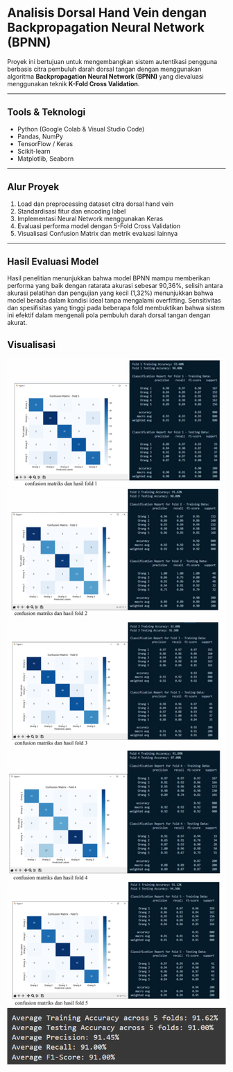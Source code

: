 # Analisis Dorsal Hand Vein dengan Backpropagation Neural Network (BPNN)

Proyek ini bertujuan untuk mengembangkan sistem autentikasi pengguna berbasis citra pembuluh darah dorsal tangan dengan menggunakan algoritma **Backpropagation Neural Network (BPNN)** yang dievaluasi menggunakan teknik **K-Fold Cross Validation**.

---

## Tools & Teknologi
- Python (Google Colab & Visual Studio Code)
- Pandas, NumPy
- TensorFlow / Keras
- Scikit-learn
- Matplotlib, Seaborn

---

## Alur Proyek
1. Load dan preprocessing dataset citra dorsal hand vein
2. Standardisasi fitur dan encoding label
3. Implementasi Neural Network menggunakan Keras
4. Evaluasi performa model dengan 5-Fold Cross Validation
5. Visualisasi Confusion Matrix dan metrik evaluasi lainnya

---

## Hasil Evaluasi Model
Hasil penelitian menunjukkan bahwa model BPNN mampu memberikan performa yang baik dengan ratarata akurasi sebesar 90,36%, selisih antara akurasi pelatihan dan pengujian yang kecil (1,32%) menunjukkan bahwa model berada dalam kondisi ideal tanpa mengalami overfitting. Sensitivitas dan spesifisitas yang tinggi pada beberapa fold membuktikan bahwa sistem ini efektif dalam mengenali pola pembuluh darah dorsal tangan dengan akurat.


## Visualisasi
![Fold 1](img/Fold1.png)
![Fold 2](img/Fold2.png)
![Fold 3](img/Fold3.png)
![Fold 4](img/Fold4.png)
![Fold 5](img/Fold5.png)
![Fold 1-5](img/Average_Fold1-5.png)

